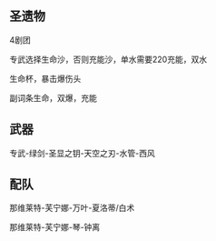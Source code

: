## 圣遗物

4剧团

专武选择生命沙，否则充能沙，单水需要220充能，双水

生命杯，暴击爆伤头

副词条生命，双爆，充能

## 武器

专武-绿剑-圣显之钥-天空之刃-水管-西风

## 配队

那维莱特-芙宁娜-万叶-夏洛蒂/白术

那维莱特-芙宁娜-琴-钟离